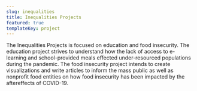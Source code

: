 ```yaml
---
slug: inequalities
title: Inequalities Projects
featured: true
templateKey: project
---
```

The Inequalities Projects is focused on education and food insecurity. The education project strives to understand how the lack of access to e-learning and school-provided meals effected under-resourced populations during the pandemic. The food insecurity project intends to create visualizations and write articles to inform the mass public as well as nonprofit food entities on how food insecurity has been impacted by the aftereffects of COVID-19.